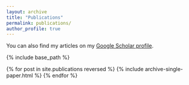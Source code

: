 ```yaml
---
layout: archive
title: "Publications"
permalink: publications/
author_profile: true
---
```


You can also find my articles on my [Google Scholar profile](https://scholar.google.com/citations?user=FfPlF8gAAAAJ).

{% include base_path %}

{% for post in site.publications reversed %}
  {% include archive-single-paper.html %}
{% endfor %}
